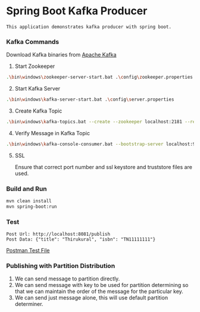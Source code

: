 # Spring Boot Kafka Producer

    This application demonstrates kafka producer with spring boot.

### Kafka Commands

Download Kafka binaries from [Apache Kafka](https://kafka.apache.org/downloads)

1. Start Zookeeper
```bash
.\bin\windows\zookeeper-server-start.bat .\config\zookeeper.properties
```

2. Start Kafka Server
```bash
.\bin\windows\kafka-server-start.bat .\config\server.properties
```

3. Create Kafka Topic
```bash
.\bin\windows\kafka-topics.bat --create --zookeeper localhost:2181 --replication-factor 1 --partitions 1 --topic TestTopic
```

4. Verify Message in Kafka Topic
```bash
.\bin\windows\kafka-console-consumer.bat --bootstrap-server localhost:9092 --topic TestTopic
```
5. SSL
   
   Ensure that correct port number and ssl keystore and truststore files are used.

### Build and Run
```bash
mvn clean install
mvn spring-boot:run
```

### Test
    Post Url: http://localhost:8081/publish
    Post Data: {"title": "Thirukural", "isbn": "TN11111111"}
[Postman Test File](src/test/data/spring-boot-kafka-prouducer.postman_collection.json)

### Publishing with Partition Distribution
1. We can send message to partition directly.
2. We can send message with key to be used for partition determining
   so that we can maintain the order of the message for the particular key.
3. We can send just message alone, this will use default partition determiner.
